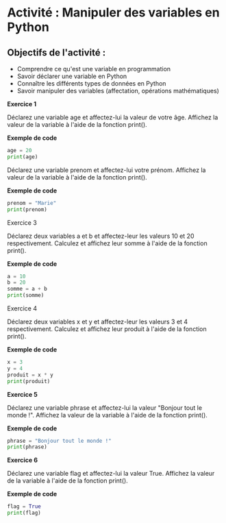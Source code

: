 # Activité : Manipuler des variables en Python
## Objectifs de l'activité :

* Comprendre ce qu'est une variable en programmation
* Savoir déclarer une variable en Python
* Connaître les différents types de données en Python
* Savoir manipuler des variables (affectation, opérations mathématiques)

**Exercice 1**

Déclarez une variable age et affectez-lui la valeur de votre âge. Affichez la valeur de la variable à l'aide de la fonction print().

**Exemple de code**
```python
age = 20
print(age)
```
Déclarez une variable prenom et affectez-lui votre prénom. Affichez la valeur de la variable à l'aide de la fonction print().

**Exemple de code**
```python
prenom = "Marie"
print(prenom)
```
Exercice 3

Déclarez deux variables a et b et affectez-leur les valeurs 10 et 20 respectivement. Calculez et affichez leur somme à l'aide de la fonction print().

**Exemple de code**
```python
a = 10
b = 20
somme = a + b
print(somme)
```
Exercice 4

Déclarez deux variables x et y et affectez-leur les valeurs 3 et 4 respectivement. Calculez et affichez leur produit à l'aide de la fonction print().

**Exemple de code**
```python
x = 3
y = 4
produit = x * y
print(produit)
```
**Exercice 5**

Déclarez une variable phrase et affectez-lui la valeur "Bonjour tout le monde !". Affichez la valeur de la variable à l'aide de la fonction print().

**Exemple de code**
```python
phrase = "Bonjour tout le monde !"
print(phrase)
```
**Exercice 6**

Déclarez une variable flag et affectez-lui la valeur True. Affichez la valeur de la variable à l'aide de la fonction print().

**Exemple de code**
```python
flag = True
print(flag)
```
